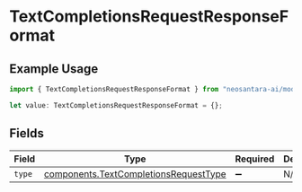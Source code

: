 # TextCompletionsRequestResponseFormat

## Example Usage

```typescript
import { TextCompletionsRequestResponseFormat } from "neosantara-ai/models/components";

let value: TextCompletionsRequestResponseFormat = {};
```

## Fields

| Field                                                                                          | Type                                                                                           | Required                                                                                       | Description                                                                                    |
| ---------------------------------------------------------------------------------------------- | ---------------------------------------------------------------------------------------------- | ---------------------------------------------------------------------------------------------- | ---------------------------------------------------------------------------------------------- |
| `type`                                                                                         | [components.TextCompletionsRequestType](../../models/components/textcompletionsrequesttype.md) | :heavy_minus_sign:                                                                             | N/A                                                                                            |